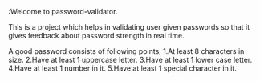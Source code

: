 :Welcome to password-validator.

This is a project which helps in validating user given passwords so that it gives feedback 
about password strength in real time.

A good password consists of following points,
1.At least 8 characters in size.
2.Have at least 1 uppercase letter.
3.Have at least 1 lower case letter.
4.Have at least 1 number in it.
5.Have at least 1 special character in it.


